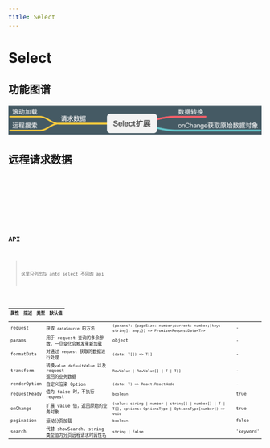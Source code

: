 ```yaml
---
title: Select
---
```


# Select

## 功能图谱

<img src='./images/map.png' />

## 远程请求数据

<code src="./request.tsx" title='请求后台' desc="不分页"/>

<code src="./request-pagination.tsx" title='请求后台' desc="分页，分页模式下 labelInValue 强制为 true，防止设置默认值显示错误"/>

<code src="./request-multiple.tsx" title='多选模式' desc="不分页"/>

## API

> 这里只列出与 antd select 不同的 api

| 属性 | 描述 | 类型 | 默认值 |
| --- | --- | --- | --- |
| request | 获取 `dataSource` 的方法 | `(params?: {pageSize: number;current: number;[key: string]: any;}) => Promise<RequestData<T>>` | - |
| params | 用于 request 查询的多余参数，一旦变化会触发重新加载 | object | - | - |
| formatData | 对通过 `request` 获取的数据进行处理 | `(data: T[]) => T[]` | - |
| transform | 转换`value` `defaultValue` 以及 request 返回的业务数据 | `RawValue \| RawValue[] \| T \| T[]` | - |
| renderOption | 自定义渲染 Option | `(data: T) => React.ReactNode` | - |
| requestReady | 值为 false 时，不执行 request | `boolean` | true |
| onChange | 扩展 value 值，返回原始的业务对象 | `(value: string \| number \| string[] \| number[] \| T \| T[], options: OptionsType \| OptionsType[number]) => void` | true |
| pagination | 滚动分页加载 | `boolean` | false |
| search | 代替 showSearch, string 类型值为分页远程请求时属性名 | `string \| false` | 'keyword' |
